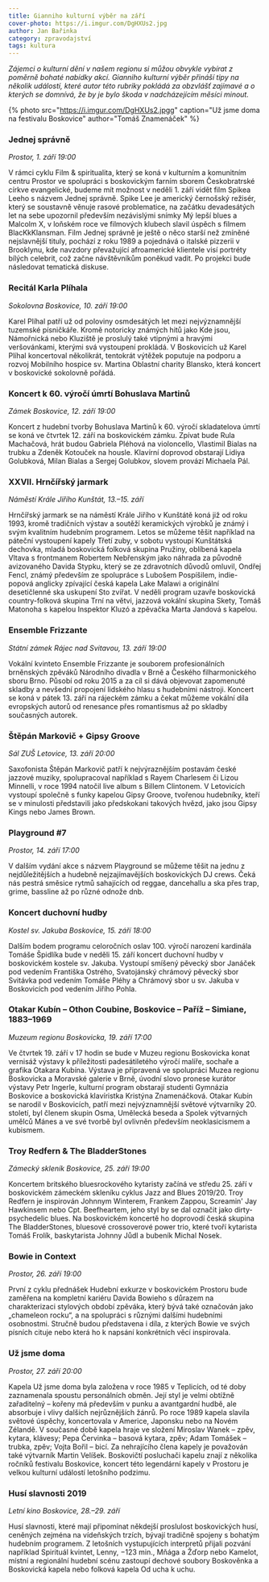 ```yaml
---
title: Gianniho kulturní výběr na září
cover-photo: https://i.imgur.com/DgHXUs2.jpg
author: Jan Bařinka
category: zpravodajství
tags: kultura
---
```


*Zájemci o kulturní dění v našem regionu si můžou obvykle vybírat z poměrně bohaté nabídky akcí. Gianniho kulturní výběr přináší tipy na několik událostí, které autor této rubriky pokládá za obzvlášť zajímavé a o kterých se domnívá, že by je bylo škoda v nadcházejícím měsíci minout.*

{% photo src="https://i.imgur.com/DgHXUs2.jpgg" caption="Už jsme doma na festivalu Boskovice" author="Tomáš Znamenáček" %}

### Jednej správně

*Prostor, 1. září 19:00*

V rámci cyklu Film & spiritualita, který se koná v kulturním a komunitním centru Prostor ve spolupráci s boskovickým farním sborem Českobratrské církve evangelické, budeme mít možnost v neděli 1. září vidět film Spikea Leeho s názvem Jednej správně. Spike Lee je americký černošský režisér, který se soustavně věnuje rasové problematice, na začátku devadesátých let na sebe upozornil především nezávislými snímky Mý lepší blues a Malcolm X, v loňském roce ve filmových klubech slavil úspěch s filmem BlacKkKlansman. Film Jednej správně je ještě o něco starší než zmíněné nejslavnější tituly, pochází z roku 1989 a pojednává o italské pizzerii v Brooklynu, kde navzdory převažující afroamerické klientele visí portréty bílých celebrit, což začne návštěvníkům poněkud vadit. Po projekci bude následovat tematická diskuse.

### Recitál Karla Plíhala

*Sokolovna Boskovice, 10. září 19:00*

Karel Plíhal patří už od poloviny osmdesátých let mezi nejvýznamnější tuzemské písničkáře. Kromě notoricky známých hitů jako Kde jsou, Námořnická nebo Kluziště je proslulý také vtipnými a hravými veršovánkami, kterými svá vystoupení prokládá. V Boskovicích už Karel Plíhal koncertoval několikrát, tentokrát výtěžek poputuje na podporu a rozvoj Mobilního hospice sv. Martina Oblastní charity Blansko, která koncert v boskovické sokolovně pořádá.

### Koncert k 60. výročí úmrtí Bohuslava Martinů

*Zámek Boskovice, 12. září 19:00*

Koncert z hudební tvorby Bohuslava Martinů k 60. výročí skladatelova úmrtí se koná ve čtvrtek 12. září na boskovickém zámku. Zpívat bude Rula Machačová, hrát budou Gabriela Pléhová na violoncello, Vlastimil Bialas na trubku a Zdeněk Kotouček na housle. Klavírní doprovod obstarají Lidiya Golubková, Milan Bialas a Sergej Golubkov, slovem provází Michaela Pál.

### XXVII. Hrnčířský jarmark

*Náměstí Krále Jiřího Kunštát, 13.–15. září*

Hrnčířský jarmark se na náměstí Krále Jiřího v Kunštátě koná již od roku 1993, kromě tradičních výstav a soutěží keramických výrobků je známý i svým kvalitním hudebním programem. Letos se můžeme těšit například na páteční vystoupení kapely Třetí zuby, v sobotu vystoupí Kunštátská dechovka, mladá boskovická folková skupina Pružiny, oblíbená kapela Vltava s frontmanem Robertem Nebřenským jako náhrada za původně avizovaného Davida Stypku, který se ze zdravotních důvodů omluvil, Ondřej Fencl, známý především ze spolupráce s Lubošem Pospíšilem, indie-popová anglicky zpívající česká kapela Lake Malawi a originální desetičlenné ska uskupení Sto zvířat. V neděli program uzavře boskovická country-folková skupina Trní na větvi, jazzová vokální skupina Skety, Tomáš Matonoha s kapelou Inspektor Kluzó a zpěvačka Marta Jandová s kapelou.

### Ensemble Frizzante

*Státní zámek Rájec nad Svitavou, 13. září 19:00*

Vokální kvinteto Ensemble Frizzante je souborem profesionálních brněnských zpěváků Národního divadla v Brně a Českého filharmonického sboru Brno. Působí od roku 2015 a za cíl si dává objevovat zapomenuté skladby a nevšední propojení lidského hlasu s hudebními nástroji. Koncert se koná v pátek 13. září na rájeckém zámku a čekat můžeme vokální díla evropských autorů od renesance přes romantismus až po skladby současných autorek.

### Štěpán Markovič + Gipsy Groove

*Sál ZUŠ Letovice, 13. září 20:00*

Saxofonista Štěpán Markovič patří k nejvýraznějším postavám české jazzové muziky, spolupracoval například s Rayem Charlesem či Lizou Minnelli, v roce 1994 natočil live album s Billem Clintonem. V Letovicích vystoupí společně s funky kapelou Gipsy Groove, tvořenou hudebníky, kteří se v minulosti představili jako předskokani takových hvězd, jako jsou Gipsy Kings nebo James Brown.

### Playground #7
*Prostor, 14. září 17:00*

V dalším vydání akce s názvem Playground se můžeme těšit na jednu z nejdůležitějších a hudebně nejzajímavějších boskovických DJ crews. Čeká nás pestrá směsice rytmů sahajících od reggae, dancehallu a ska přes trap, grime, bassline až po různé odnože dnb.

### Koncert duchovní hudby

*Kostel sv. Jakuba Boskovice, 15. září 18:00*

Dalším bodem programu celoročních oslav 100. výročí narození kardinála Tomáše Špidlíka bude v neděli 15. září koncert duchovní hudby v boskovickém kostele sv. Jakuba. Vystoupí smíšený pěvecký sbor Janáček pod vedením Františka Ostrého, Svatojánský chrámový pěvecký sbor Svitávka pod vedením Tomáše Pléhy a Chrámový sbor u sv. Jakuba v Boskovicích pod vedením Jiřího Pohla.

### Otakar Kubín – Othon Coubine, Boskovice – Paříž – Simiane, 1883–1969

*Muzeum regionu Boskovicka, 19. září 17:00*

Ve čtvrtek 19. září v 17 hodin se bude v Muzeu regionu Boskovicka konat vernisáž výstavy k příležitosti padesátiletého výročí malíře, sochaře a grafika Otakara Kubína. Výstava je připravená ve spolupráci Muzea regionu Boskovicka a Moravské galerie v Brně, úvodní slovo pronese kurátor výstavy Petr Ingerle, kulturní program obstarají studenti Gymnázia Boskovice a boskovická klavíristka Kristýna Znamenáčková. Otakar Kubín se narodil v Boskovicích, patří mezi nejvýznamnější světové výtvarníky 20. století, byl členem skupin Osma, Umělecká beseda a Spolek výtvarných umělců Mánes a ve své tvorbě byl ovlivněn především neoklasicismem a kubismem.

### Troy Redfern & The BladderStones

*Zámecký skleník Boskovice, 25. září 19:00*

Koncertem britského bluesrockového kytaristy začíná ve středu 25. září v boskovickém zámeckém skleníku cyklus Jazz and Blues 2019/20. Troy Redfern je inspirován Johnnym Winterem, Frankem Zappou, Screamin' Jay Hawkinsem nebo Cpt. Beefheartem, jeho styl by se dal označit jako dirty-psychedelic blues. Na boskovickém koncertě ho doprovodí česká skupina The BladderStones, bluesové crossoverové power trio, které tvoří kytarista Tomáš Frolík, baskytarista Johnny Jůdl a bubeník Michal Nosek.

### Bowie in Context

*Prostor, 26. září 19:00*

První z cyklu přednášek Hudební exkurze v boskovickém Prostoru bude zaměřena na kompletní kariéru Davida Bowieho s důrazem na charakterizaci stylových období zpěváka, který bývá také označován jako „chameleon rocku“, a na spolupráci s různými dalšími hudebními osobnostmi. Stručně budou představena i díla, z kterých Bowie ve svých písních cituje nebo která ho k napsání konkrétních věcí inspirovala.

### Už jsme doma

*Prostor, 27. září 20:00*

Kapela Už jsme doma byla založena v roce 1985 v Teplicích, od té doby zaznamenala spoustu personálních obměn. Její styl je velmi obtížně zařaditelný – kořeny má především v punku a avantgardní hudbě, ale absorbuje i vlivy dalších nejrůznějších žánrů. Po roce 1989 kapela slavila světové úspěchy, koncertovala v Americe, Japonsku nebo na Novém Zélandě. V současné době kapela hraje ve složení Miroslav Wanek – zpěv, kytara, klávesy; Pepa Červinka – basová kytara, zpěv; Adam Tomášek – trubka, zpěv; Vojta Bořil – bicí. Za nehrajícího člena kapely je považován také výtvarník Martin Velíšek. Boskovičtí posluchači kapelu znají z několika ročníků festivalu Boskovice, koncert této legendární kapely v Prostoru je velkou kulturní událostí letošního podzimu.

### Husí slavnosti 2019

*Letní kino Boskovice, 28.–29. září*

Husí slavnosti, které mají připomínat někdejší proslulost boskovických husí, ceněných zejména na vídeňských trzích, bývají tradičně spojeny s bohatým hudebním programem. Z letošních vystupujících interpretů přijali pozvání například Spirituál kvintet, Lenny, −123 min., Mňága a Žďorp nebo Kamelot, místní a regionální hudební scénu zastoupí dechové soubory Boskověnka a Boskovická kapela nebo folková kapela Od ucha k uchu.
